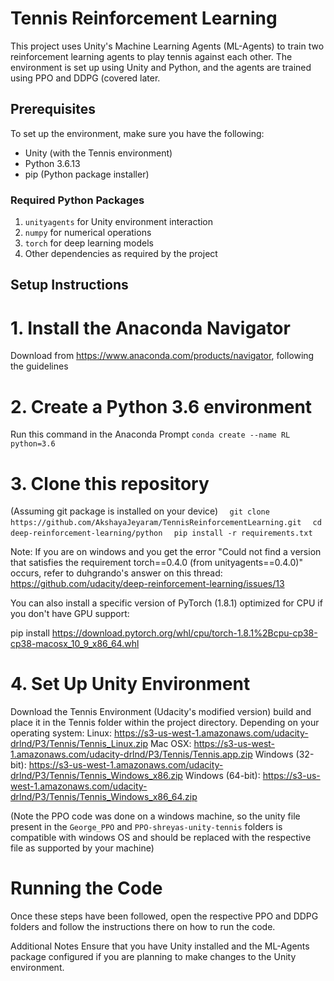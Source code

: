 # Tennis Reinforcement Learning

This project uses Unity's Machine Learning Agents (ML-Agents) to train two reinforcement learning agents to play tennis against each other. The environment is set up using Unity and Python, and the agents are trained using PPO and DDPG (covered later.

## Prerequisites

To set up the environment, make sure you have the following:

- Unity (with the Tennis environment)
- Python 3.6.13
- pip (Python package installer)

### Required Python Packages

1. `unityagents` for Unity environment interaction
2. `numpy` for numerical operations
3. `torch` for deep learning models
4. Other dependencies as required by the project

## Setup Instructions

# 1. Install the Anaconda Navigator
Download from https://www.anaconda.com/products/navigator, following the guidelines

# 2. Create a Python 3.6 environment
Run this command in the Anaconda Prompt 
```conda create --name RL python=3.6```

# 3. Clone this repository
(Assuming git package is installed on your device) 
```  git clone https://github.com/AkshayaJeyaram/TennisReinforcementLearning.git```
```  cd deep-reinforcement-learning/python```
```  pip install -r requirements.txt```

Note: If you are on windows and you get the error "Could not find a version that satisfies the requirement torch==0.4.0 (from unityagents==0.4.0)" occurs, refer to duhgrando's answer on this thread:
https://github.com/udacity/deep-reinforcement-learning/issues/13

You can also install a specific version of PyTorch (1.8.1) optimized for CPU if you don't have GPU support:

pip install https://download.pytorch.org/whl/cpu/torch-1.8.1%2Bcpu-cp38-cp38-macosx_10_9_x86_64.whl

# 4. Set Up Unity Environment

Download the Tennis Environment (Udacity's modified version) build and place it in the Tennis folder within the project directory. Depending on your operating system:
Linux: https://s3-us-west-1.amazonaws.com/udacity-drlnd/P3/Tennis/Tennis_Linux.zip
Mac OSX: https://s3-us-west-1.amazonaws.com/udacity-drlnd/P3/Tennis/Tennis.app.zip
Windows (32-bit): https://s3-us-west-1.amazonaws.com/udacity-drlnd/P3/Tennis/Tennis_Windows_x86.zip
Windows (64-bit): https://s3-us-west-1.amazonaws.com/udacity-drlnd/P3/Tennis/Tennis_Windows_x86_64.zip

(Note the PPO code was done on a windows machine, so the unity file present in the ```George_PPO``` and ```PPO-shreyas-unity-tennis``` folders is compatible with windows OS and should be replaced with the respective file as supported by your machine)

# Running the Code
Once these steps have been followed, open the respective PPO and DDPG folders and follow the instructions there on how to run the code.

Additional Notes
Ensure that you have Unity installed and the ML-Agents package configured if you are planning to make changes to the Unity environment.

